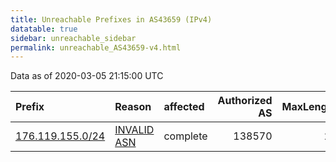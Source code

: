 ```yaml
---
title: Unreachable Prefixes in AS43659 (IPv4)
datatable: true
sidebar: unreachable_sidebar
permalink: unreachable_AS43659-v4.html
---
```


Data as of 2020-03-05 21:15:00 UTC


<div class="datatable-begin"></div>

| Prefix                                                     | Reason                                                                                                  | affected   |   Authorized AS |   MaxLength | Anchor                                         |   unreachable /24s |
|:-----------------------------------------------------------|:--------------------------------------------------------------------------------------------------------|:-----------|----------------:|------------:|:-----------------------------------------------|-------------------:|
| [176.119.155.0/24](https://stat.ripe.net/176.119.155.0/24) | [INVALID ASN](https://rpki-validator.ripe.net/announcement-preview?asn=AS43659&prefix=176.119.155.0/24) | complete   |          138570 |          24 | [RIPE](unreachable_RIPE_NCC_RPKI_Root-v4.html) |                  1 |

<div class="datatable-end"></div>